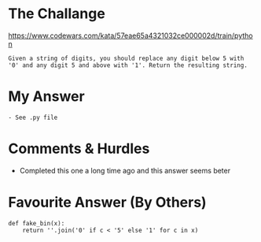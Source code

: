 # The Challange

https://www.codewars.com/kata/57eae65a4321032ce000002d/train/python

```
Given a string of digits, you should replace any digit below 5 with '0' and any digit 5 and above with '1'. Return the resulting string.
```

# My Answer

```
- See .py file
```

# Comments & Hurdles

- Completed this one a long time ago and this answer seems beter

# Favourite Answer (By Others)

```
def fake_bin(x):
    return ''.join('0' if c < '5' else '1' for c in x)
```

